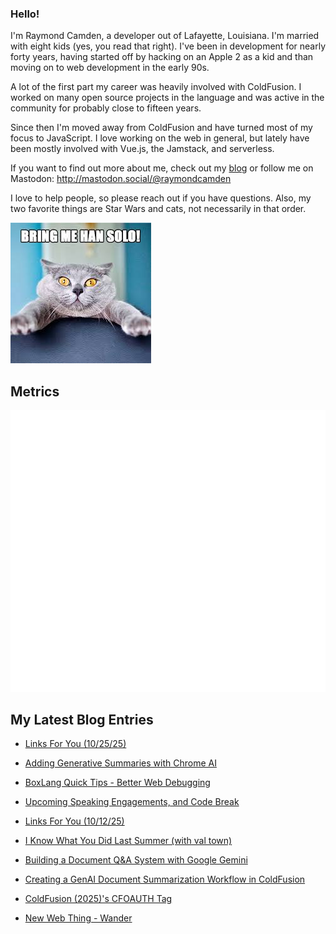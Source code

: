 ### Hello!

I'm Raymond Camden, a developer out of Lafayette, Louisiana. I'm married with eight kids (yes, you read that right). I've been in development for nearly forty years, having started off by hacking on an Apple 2 as a kid and than moving on to web development in the early 90s.

A lot of the first part my career was heavily involved with ColdFusion. I worked on many open source projects in the language and was active in the community for probably close to fifteen years. 

Since then I'm moved away from ColdFusion and have turned most of my focus to JavaScript. I love working on the web in general, but lately have been mostly involved with Vue.js, the Jamstack, and serverless. 

If you want to find out more about me, check out my [blog](https://www.raymondcamden.com) or follow me on Mastodon: <http://mastodon.social/@raymondcamden>

I love to help people, so please reach out if you have questions. Also, my two favorite things are Star Wars and cats, not necessarily in that order.

![Star Wars cat](https://raw.githubusercontent.com/cfjedimaster/cfjedimaster/master/cat.jpg)

## Metrics

<picture>
  <img src="/github-metrics.svg" alt="Metrics">
</picture>

<!-- RSS -->
## My Latest Blog Entries

* [Links For You (10/25/25)](https://www.raymondcamden.com/2025/10/25/links-for-you-102525)

* [Adding Generative Summaries with Chrome AI](https://www.raymondcamden.com/2025/10/24/adding-generative-summaries-with-chrome-ai)

* [BoxLang Quick Tips - Better Web Debugging](https://www.raymondcamden.com/2025/10/14/boxlang-quick-tips-better-web-debugging)

* [Upcoming Speaking Engagements, and Code Break](https://www.raymondcamden.com/2025/10/13/upcoming-speaking-engagements-and-code-break)

* [Links For You (10/12/25)](https://www.raymondcamden.com/2025/10/12/links-for-you-101225)

* [I Know What You Did Last Summer (with val town)](https://www.raymondcamden.com/2025/10/08/i-know-what-you-did-last-summer-with-val-town)

* [Building a Document Q&A System with Google Gemini](https://www.raymondcamden.com/2025/10/02/building-a-document-qa-system-with-google-gemini)

* [Creating a GenAI Document Summarization Workflow in ColdFusion](https://www.raymondcamden.com/2025/10/01/creating-a-genai-document-summarization-workflow-in-coldfusion)

* [ColdFusion (2025)'s CFOAUTH Tag](https://www.raymondcamden.com/2025/09/30/coldfusion-2025s-cfoauth-tag)

* [New Web Thing - Wander](https://www.raymondcamden.com/2025/09/26/new-web-thing-wander)

<!-- ENDRSS -->

